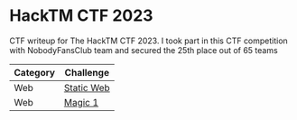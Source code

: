 # HackTM CTF 2023
CTF writeup for The HackTM CTF 2023. I took part in this CTF competition with NobodyFansClub team and secured the 25th place out of 65 teams

| Category | Challenge |
| --- | --- |
| Web | [Static Web](/HackTM%20Quals%202023/Blog/)
| Web | [Magic 1](/HackTM%20Quals%202023/Blog/)